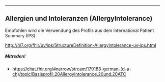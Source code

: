 ----
## Allergien und Intoleranzen (AllergyIntolerance)

Empfohlen wird die Verwendung des Profils aus dem International Patient Summary (IPS).

http://hl7.org/fhir/uv/ips/StructureDefinition-AllergyIntolerance-uv-ips.html

##### Mitreden!
* https://chat.fhir.org/#narrow/stream/179183-german-(d-a-ch)/topic/Basisprofil.20AllergyIntolerance.20und.20ATC